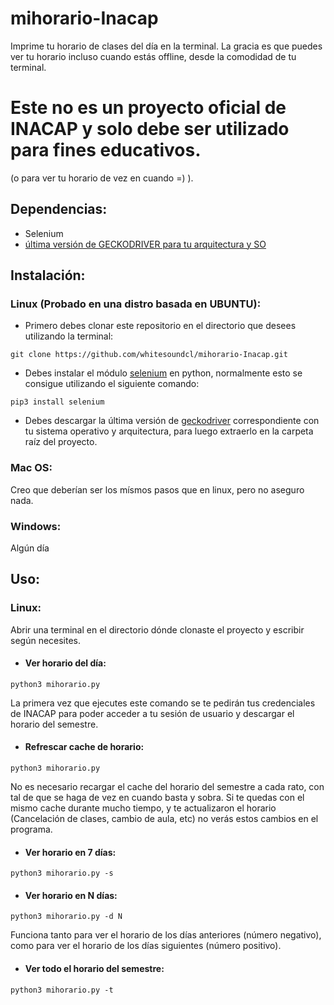 # mihorario-Inacap
Imprime tu horario de clases del día en la terminal. La gracia es que puedes ver tu horario incluso cuando estás offline, desde la comodidad de tu terminal.

# Este no es un proyecto oficial de INACAP y solo debe ser utilizado para fines educativos.
(o para ver tu horario de vez en cuando =) ).

## Dependencias:
- Selenium 
- [última versión de GECKODRIVER para tu arquitectura y SO](https://github.com/mozilla/geckodriver/releases)

## Instalación:
### Linux (Probado en una distro basada en UBUNTU):
- Primero debes clonar este repositorio en el directorio que desees utilizando la terminal:
```terminal
git clone https://github.com/whitesoundcl/mihorario-Inacap.git
```
- Debes instalar el módulo [selenium](https://www.seleniumhq.org/projects/webdriver/) en python, normalmente esto se consigue utilizando el siguiente comando: 
```terminal
pip3 install selenium
```
- Debes descargar la última versión de [geckodriver](https://github.com/mozilla/geckodriver/releases) correspondiente con tu sistema operativo y arquitectura, para luego extraerlo en la carpeta raíz del proyecto.
### Mac OS:
Creo que deberían ser los mísmos pasos que en linux, pero no aseguro nada.
### Windows: 
Algún día
## Uso:
### Linux:
Abrir una terminal en el directorio dónde clonaste el proyecto y escribir según necesites.
- #### Ver horario del día:
```terminal
python3 mihorario.py
```
La primera vez que ejecutes este comando se te pedirán tus credenciales de INACAP para poder acceder a tu sesión de usuario y descargar el horario del semestre.
- #### Refrescar cache de horario:
```terminal
python3 mihorario.py
```
No es necesario recargar el cache del horario del semestre a cada rato, con tal de que se haga de vez en cuando basta y sobra. Si te quedas con el mismo cache durante mucho tiempo, y te actualizaron el horario (Cancelación de clases, cambio de aula, etc) no verás estos cambios en el programa.
- #### Ver horario en 7 días:
```terminal
python3 mihorario.py -s
```
- #### Ver horario en N días:
```terminal
python3 mihorario.py -d N
```
Funciona tanto para ver el horario de los días anteriores (número negativo), como para ver el horario de los días siguientes (número positivo).
- #### Ver todo el horario del semestre:
```terminal
python3 mihorario.py -t
```
